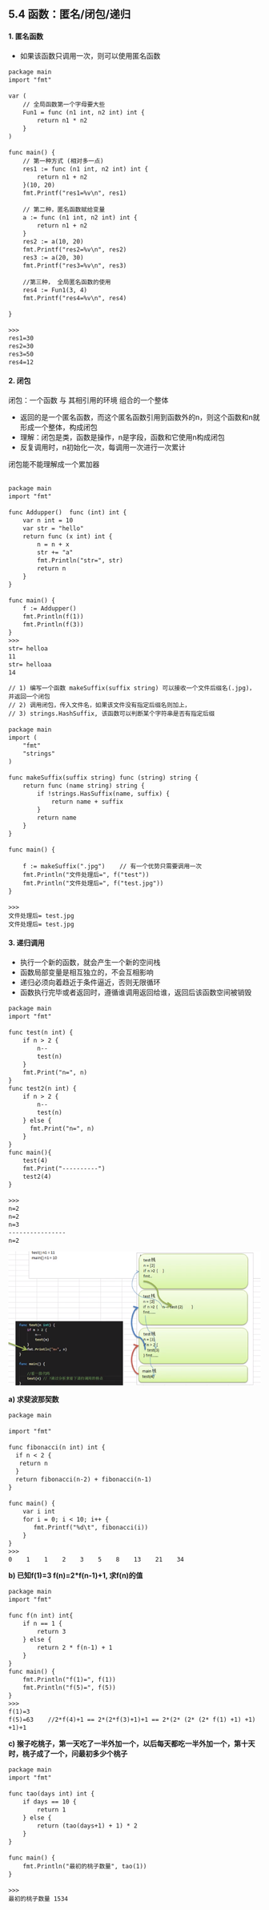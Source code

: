## 5.4 函数：匿名/闭包/递归


#### 1. 匿名函数

* 如果该函数只调用一次，则可以使用匿名函数

```
package main
import "fmt"

var (
    // 全局函数第一个字母要大些
    Fun1 = func (n1 int, n2 int) int {
        return n1 * n2
    }
)

func main() {
    // 第一种方式 (相对多一点)
    res1 := func (n1 int, n2 int) int {
        return n1 + n2
    }(10, 20)
    fmt.Printf("res1=%v\n", res1)

    // 第二种，匿名函数赋给变量
    a := func (n1 int, n2 int) int {
        return n1 + n2
    }
    res2 := a(10, 20)
    fmt.Printf("res2=%v\n", res2)
    res3 := a(20, 30)
    fmt.Printf("res3=%v\n", res3)

    //第三种， 全局匿名函数的使用
    res4 := Fun1(3, 4)
    fmt.Printf("res4=%v\n", res4)

}

>>>
res1=30
res2=30
res3=50
res4=12
```


#### 2. 闭包

闭包：一个函数 与 其相引用的环境 组合的一个整体

* 返回的是一个匿名函数，而这个匿名函数引用到函数外的n，则这个函数和n就形成一个整体，构成闭包
* 理解：闭包是类，函数是操作，n是字段，函数和它使用n构成闭包
* 反复调用时，n初始化一次，每调用一次进行一次累计

闭包能不能理解成一个累加器

```

package main
import "fmt"

func Addupper()  func (int) int {
    var n int = 10
    var str = "hello"
    return func (x int) int {
        n = n + x
        str += "a"
        fmt.Println("str=", str)
        return n
    }
}

func main() {
    f := Addupper()
    fmt.Println(f(1))
    fmt.Println(f(3))
}
>>>
str= helloa
11
str= helloaa
14
```

```
// 1) 编写一个函数 makeSuffix(suffix string) 可以接收一个文件后缀名(.jpg)，并返回一个闭包
// 2) 调用闭包，传入文件名，如果该文件没有指定后缀名则加上，
// 3) strings.HashSuffix, 该函数可以判断某个字符串是否有指定后缀

package main
import (
    "fmt"
    "strings"
)

func makeSuffix(suffix string) func (string) string {
    return func (name string) string {
        if !strings.HasSuffix(name, suffix) {
            return name + suffix
        }
        return name
    }
}

func main() {

    f := makeSuffix(".jpg")    // 有一个优势只需要调用一次
    fmt.Println("文件处理后=", f("test"))
    fmt.Println("文件处理后=", f("test.jpg"))
}

>>>
文件处理后= test.jpg
文件处理后= test.jpg
```

#### 3. 递归调用    

* 执行一个新的函数，就会产生一个新的空间栈
* 函数局部变量是相互独立的，不会互相影响
* 递归必须向着趋近于条件逼近，否则无限循环
* 函数执行完毕或者返回时，遵循谁调用返回给谁，返回后该函数空间被销毁

```
package main
import "fmt"

func test(n int) {
    if n > 2 {
        n--
        test(n)
    }
    fmt.Print("n=", n)
}
func test2(n int) {
    if n > 2 {
        n--
        test(n)
    } else {
      fmt.Print("n=", n)
    }
}
func main(){
    test(4)
    fmt.Print("----------")
    test2(4)
}

>>>
n=2
n=2
n=3
----------------
n=2
```
![](../_static/05_01.png)


**a) 求斐波那契数**   
```
package main

import "fmt"

func fibonacci(n int) int {
  if n < 2 {
   return n
  }
  return fibonacci(n-2) + fibonacci(n-1)
}

func main() {
    var i int
    for i = 0; i < 10; i++ {
       fmt.Printf("%d\t", fibonacci(i))
    }
}
>>>
0    1    1    2    3    5    8    13    21    34
```

**b) 已知f(1)=3 f(n)=2*f(n-1)+1, 求f(n)的值**

```
package main
import "fmt"

func f(n int) int{
    if n == 1 {
        return 3
    } else {
        return 2 * f(n-1) + 1
    }
}
func main() {
    fmt.Println("f(1)=", f(1))
    fmt.Println("f(5)=", f(5))
}
>>>
f(1)=3
f(5)=63    //2*f(4)+1 == 2*(2*f(3)+1)+1 == 2*(2* (2* (2* f(1) +1) +1) +1)+1
```

**c) 猴子吃桃子，第一天吃了一半外加一个，以后每天都吃一半外加一个，第十天时，桃子成了一个，问最初多少个桃子**
```
package main
import "fmt"

func tao(days int) int {
    if days == 10 {
        return 1
    } else {
        return (tao(days+1) + 1) * 2 
    }
}

func main() {
    fmt.Println("最初的桃子数量", tao(1))
}

>>> 
最初的桃子数量 1534
```

